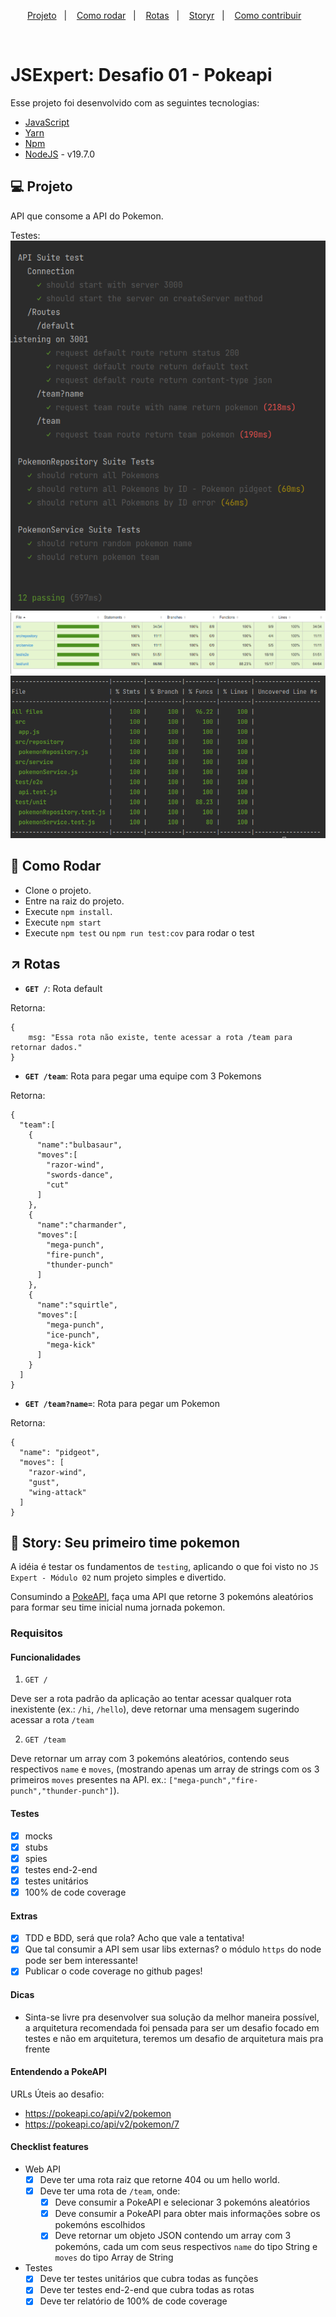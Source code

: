 <p align="center">
  <a href="#-projeto">Projeto</a>&nbsp;&nbsp;&nbsp;|&nbsp;&nbsp;&nbsp; 
  <a href="#-como-rodar">Como rodar</a>&nbsp;&nbsp;&nbsp;|&nbsp;&nbsp;&nbsp;
<a href="#-rotas">Rotas</a>&nbsp;&nbsp;&nbsp;|&nbsp;&nbsp;&nbsp;
  <a href="#-story">Storyr</a>&nbsp;&nbsp;&nbsp;|&nbsp;&nbsp;&nbsp;
  <a href="#-como-contribuir">Como contribuir</a>&nbsp;&nbsp;&nbsp;
  </p>
<br>


# JSExpert: Desafio 01 - Pokeapi

Esse projeto foi desenvolvido com as seguintes tecnologias:

- [JavaScript](https://developer.mozilla.org/pt-BR/docs/Web/JavaScript)
- [Yarn](https://yarnpkg.com/)
- [Npm](https://www.npmjs.com/) 
- [NodeJS](https://nodejs.org/en/) - v19.7.0

## 💻 Projeto

API que consome a API do Pokemon.

Testes:
![img.png](.github%2Fimg.png)
![img_1.png](.github%2Fimg_1.png)
![img_2.png](.github%2Fimg_2.png)

## 🚀 Como Rodar

- Clone o projeto.
- Entre na raiz do projeto.
- Execute `npm install`.
- Execute `npm start`
- Execute `npm test` ou `npm run test:cov` para rodar o test


## ↗ Rotas

- **`GET /`**: Rota default

Retorna:
```
{
    msg: "Essa rota não existe, tente acessar a rota /team para retornar dados."
}
```

- **`GET /team`**: Rota para pegar uma equipe com 3 Pokemons


Retorna:
```
{
  "team":[
    {
      "name":"bulbasaur",
      "moves":[
        "razor-wind",
        "swords-dance",
        "cut"
      ]
    },
    {
      "name":"charmander",
      "moves":[
        "mega-punch",
        "fire-punch",
        "thunder-punch"
      ]
    },
    {
      "name":"squirtle",
      "moves":[
        "mega-punch",
        "ice-punch",
        "mega-kick"
      ]
    }
  ]
}
```

- **`GET /team?name=`**: Rota para pegar um Pokemon


Retorna:
```
{
  "name": "pidgeot",
  "moves": [
    "razor-wind",
    "gust",
    "wing-attack"
  ]
}
```

## 📖 Story: Seu primeiro time pokemon

A idéia é testar os fundamentos de `testing`, aplicando o que foi visto no
`JS Expert - Módulo 02` num projeto simples e divertido.

Consumindo a [PokeAPI](https://pokeapi.co/), faça uma API que retorne 3 pokemóns aleatórios para formar seu time inicial numa jornada pokemon.

### Requisitos

#### Funcionalidades
1. `GET /`

Deve ser a rota padrão da aplicação ao tentar acessar qualquer rota inexistente (ex.: `/hi`, `/hello`), deve retornar uma mensagem sugerindo acessar a rota `/team`

2. `GET /team`

Deve retornar um array com 3 pokemóns aleatórios, contendo seus respectivos `name` e `moves`, (mostrando apenas um array de strings com os 3 primeiros `moves` presentes na API. ex.: `["mega-punch","fire-punch","thunder-punch"]`).

#### Testes

* [x] mocks
* [x] stubs
* [x] spies
* [x] testes end-2-end
* [x] testes unitários
* [x] 100% de code coverage

#### Extras

* [x] TDD e BDD, será que rola? Acho que vale a tentativa!
* [x] Que tal consumir a API sem usar libs externas? o módulo `https` do node pode ser bem interessante!
* [x] Publicar o code coverage no github pages!

#### Dicas

* Sinta-se livre pra desenvolver sua solução da melhor maneira possível, a arquitetura recomendada foi pensada para ser um desafio focado em testes e não em arquitetura, teremos um desafio de arquitetura mais pra frente



#### Entendendo a PokeAPI

URLs Úteis ao desafio:
- https://pokeapi.co/api/v2/pokemon
- https://pokeapi.co/api/v2/pokemon/7

#### Checklist features

- Web API
  * [x] Deve ter uma rota raiz que retorne 404 ou um hello world.
  * [x] Deve ter uma rota de `/team`, onde:
    * [x] Deve consumir a PokeAPI e selecionar 3 pokemóns aleatórios
    * [x] Deve consumir a PokeAPI para obter mais informações sobre os pokemóns escolhidos
    * [x] Deve retornar um objeto JSON contendo um array com 3 pokemóns, cada um com seus respectivos `name` do tipo String e `moves` do tipo Array de String

- Testes
  * [x] Deve ter testes unitários que cubra todas as funções
  * [x] Deve ter testes end-2-end que cubra todas as rotas
  * [x] Deve ter relatório de 100% de code coverage
